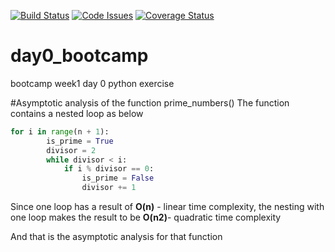 
[![Build Status](https://travis-ci.org/jacksono/day0.svg?branch=master)](https://travis-ci.org/jacksono/day0)
[![Code Issues](https://www.quantifiedcode.com/api/v1/project/642fe647d4214de89a79683da184edf7/badge.svg)](https://www.quantifiedcode.com/app/project/642fe647d4214de89a79683da184edf7)
[![Coverage Status](https://coveralls.io/repos/github/jacksono/day0/badge.svg?branch=master)](https://coveralls.io/github/jacksono/day0?branch=master)
# day0_bootcamp
bootcamp week1 day 0 python exercise

#Asymptotic analysis of the function prime_numbers()
The function contains a nested loop as below
```python
for i in range(n + 1):
        is_prime = True
        divisor = 2
        while divisor < i:
            if i % divisor == 0:
                is_prime = False
                divisor += 1
```
Since one loop has a result of **O(n)** - linear time complexity, the nesting with one
loop makes the result to be **O(n2)**- quadratic time complexity

And that is the asymptotic analysis for that function
